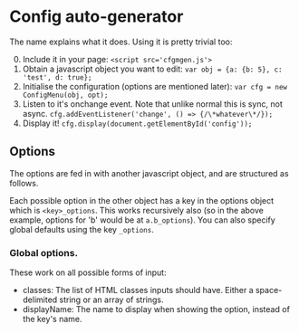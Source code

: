 # Config auto-generator

The name explains what it does. Using it is pretty trivial too:

0) Include it in your page:
`<script src='cfgmgen.js'>`
1) Obtain a javascript object you want to edit:
`var obj = {a: {b: 5}, c: 'test', d: true};`
2) Initialise the configuration (options are mentioned later):
`var cfg = new ConfigMenu(obj, opt);`
3) Listen to it's onchange event. Note that unlike normal this is sync, not async.
`cfg.addEventListener('change', () => {/\*whatever\*/});`
4) Display it!
`cfg.display(document.getElementById('config'));`

## Options

The options are fed in with another javascript object, and are structured as follows.

Each possible option in the other object has a key in the options object which is `<key>_options`.
This works recursively also (so in the above example, options for 'b' would be at `a.b_options`).
You can also specify global defaults using the key `_options`.

### Global options.

These work on all possible forms of input:

- classes: The list of HTML classes inputs should have. Either a space-delimited string or an array of strings.
- displayName: The name to display when showing the option, instead of the key's name. 